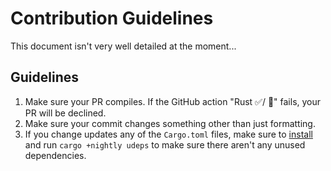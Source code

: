 # Contribution Guidelines
This document isn't very well detailed at the moment...

## Guidelines
1. Make sure your PR compiles. If the GitHub action "Rust ✅/ 🚫" fails, your PR will be declined.
2. Make sure your commit changes something other than just formatting.
3. If you change updates any of the `Cargo.toml` files, make sure to
   [install](https://github.com/est31/cargo-udeps#installation) and run `cargo +nightly udeps` to
   make sure there aren't any unused dependencies.
